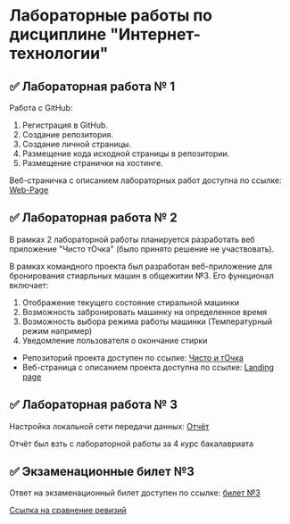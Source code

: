 # Лабораторные работы по дисциплине "Интернет-технологии"

## ✅ Лабораторная работа № 1

Работа с GitHub: 
1. Регистрация в GitHub.
2. Создание репозитория.
3. Создание личной страницы.
4. Размещение кода исходной страницы в репозитории.
5. Размещение странички на хостинге.

Веб-страничка с описанием лабораторных работ доступна по ссылке: [Web-Page](https://baldejjjjjj.github.io/Laboratornaya/)

## ✅ Лабораторная работа № 2

В рамках 2 лабораторной работы планируется разработать веб приложение "Чисто тОчка" (было принято решение не участвовать).

В рамках командного проекта был разработан веб-приложение для бронирования стиарльных машин в общежитии №3. 
Его функционал включает:
1. Отображение текущего состояние стиральной машинки
2. Возможность забронировать машинку на определенное время
3. Возможность выбора режима работы машинки (Температурный режим например)
4. Уведомление пользователя о окончание стирки


* Репозиторий проекта доступен по ссылке: [Чисто и тОчка](https://github.com/MakyHaky/ChistoTochka)
* Веб-страница с описанием проекта доступна по ссылке: [Landing page](https://makyhaky.github.io/ChistoTochka/) 
 
## ✅ Лабораторная работа № 3
Настройка локальной сети передачи данных: [Отчёт](https://disk.yandex.ru/i/NtlzFX5_-MiWpA)

Отчёт был взть с лабораторной работы за 4 курс бакалавриата

## ✅ Экзаменационные билет №3

Ответ на экзаменационный билет доступен по ссылке:
[билет №3](https://github.com/stankin/inet-2022/wiki/exam03)

[Ссылка на сравнение ревизий](https://github.com/stankin/inet-2022/wiki/exam03/_compare/6d5dcb31dc47e95aa89ea881db4c338fa405d005...3f96a0b7ed6b61c69a2aace96fec79138df73b9a) 
